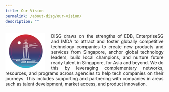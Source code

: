 ```yaml
---
title: Our Vision
permalink: /about-disg/our-vision/
description: ""
---
```

<div class="image left">
<img align="left" style="max-width: 25%; padding-right: 20px" src="/images/sticker%209.png">
</div>

<div class="text right">
<p align="justify">DISG draws on the strengths of EDB, EnterpriseSG and IMDA to attract and foster globally competitive technology companies to create new products and services from Singapore, anchor global technology leaders, build local champions, and nurture future ready talent in Singapore, for Asia and beyond. We do this by leveraging complementary networks, resources, and programs across agencies to help tech companies on their journeys. This includes supporting and partnering with companies in areas such as talent development, market access, and product innovation. </p></div>